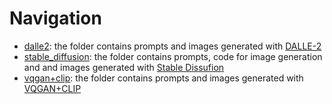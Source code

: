 # Navigation
* [dalle2](https://github.com/Anonimous-Submission/anonymous_submission/tree/main/dalle2): the folder contains prompts and images generated with [DALLE-2](https://en.wikipedia.org/wiki/DALL-E)
* [stable_diffusion](https://github.com/Anonimous-Submission/anonymous_submission/tree/main/stable_diffusion): the folder contains prompts, code for image generation and and images generated with [Stable Dissufion](https://en.wikipedia.org/wiki/Stable_Diffusion)
* [vqgan+clip](https://github.com/Anonimous-Submission/anonymous_submission/tree/main/vqgan%2Bclip): the folder contains prompts and images generated with [VQGAN+CLIP](https://arxiv.org/abs/2204.08583)
